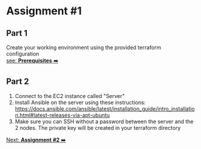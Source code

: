 # Assignment #1

## Part 1
Create your working environment using the provided terraform configuration  
[see: **Prerequisites** ➡️](./../../materials/terraform/README.md)

## Part 2

1. Connect to the EC2 instance called "Server"
2. Install Ansible on the server using these instructions: https://docs.ansible.com/ansible/latest/installation_guide/intro_installation.html#latest-releases-via-apt-ubuntu
3. Make sure you can SSH without a password between the server and the 2 nodes. The private key will be created in your terraform directory

[Next: **Assignment #2** ➡️](2-assignment.md)